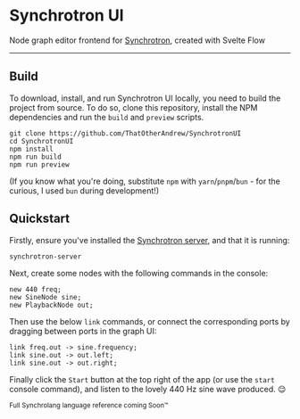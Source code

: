 # Synchrotron UI

Node graph editor frontend for [Synchrotron](https://github.com/ThatOtherAndrew/Synchrotron), created with Svelte Flow

---

## Build

To download, install, and run Synchrotron UI locally, you need to build the project from source. To do so, clone 
this repository, install the NPM dependencies and run the `build` and `preview` scripts.

```shell
git clone https://github.com/ThatOtherAndrew/SynchrotronUI
cd SynchrotronUI
npm install
npm run build
npm run preview
```

(If you know what you're doing, substitute `npm` with `yarn`/`pnpm`/`bun` - for the curious, I used `bun` during 
development!)

## Quickstart

Firstly, ensure you've installed the [Synchrotron server](https://github.com/ThatOtherAndrew/Synchrotron), and that 
it is running:
```
synchrotron-server
```

Next, create some nodes with the following commands in the console:
```
new 440 freq;
new SineNode sine;
new PlaybackNode out;
```

Then use the below `link` commands, or connect the corresponding ports by dragging between ports in the graph UI:
```
link freq.out -> sine.frequency;
link sine.out -> out.left;
link sine.out -> out.right;
```

Finally click the `Start` button at the top right of the app (or use the `start` console command), and listen to the 
lovely 440 Hz sine wave produced. 😌

<sub>Full Synchrolang language reference coming Soon™️</sub>